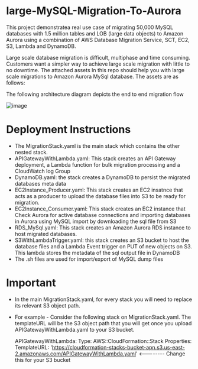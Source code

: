 # large-MySQL-Migration-To-Aurora

This project demonstratea real use case of migrating 50,000 MySQL databases with 1.5 million tables and LOB (large data objects) to Amazon Aurora using a combination of AWS Database Migration Service, SCT, EC2, S3, Lambda and DynamoDB. 

Large scale database migration is difficult, multiphase and time consuming. Customers want a simpler way to achieve large scale migration with little to no downtime. The attached assets In this repo should help you with large scale migrations to Amazon Aurora MySql database. The assets are as follows:

The following architecture diagram depicts the end to end migration flow

![image](https://user-images.githubusercontent.com/20010017/144901355-8c2cae45-23de-4971-9ecf-a588571df712.png)


# Deployment Instructions
- The MigrationStack.yaml is the main stack which contains the other nested stack.
- APIGatewayWithLambda.yaml: This stack creates an API Gateway deployment, a Lambda function for bulk migration processing and a CloudWatch log Group
- DynamoDB.yaml: the stack creates a DynamoDB to persist the migrated databases meta data
- EC2Instance_Producer.yaml: This stack creates an EC2 insatnce that acts as a producer to upload the database files into S3 to be ready for migration.
- EC2Instance_Consumer.yaml: This stack creates an EC2 instance that Check Aurora for active database connections and importing databases in Aurora using MySQL import by     downloading the sql file from S3 
- RDS_MySql.yaml: This stack creates an Amazon Aurora RDS instance to host migrated databases.
- S3WithLambdaTrigger.yaml: this stack creates an S3 bucket to host the database files and a Lambda Event trigger on PUT of new objects on S3. This lambda stores the metadata of the sql output file in DynamoDB
- The .sh files are used for import/export of MySQL dump files

# Important
- In the main MigrationStack.yaml, for every stack you will need to replace its relevant S3 object path. 
- For example - 
  Consider the following stack on MigrationStack.yaml. The templateURL will be the S3 object path that you will get once you upload APIGatewayWithLambda.yaml to your S3 bucket.

  APIGatewayWithLambda:
    Type: AWS::CloudFormation::Stack
    Properties:
      TemplateURL: 'https://cloudformation-stacks-bucket-apn.s3.us-east-2.amazonaws.com/APIGatewayWithLambda.yaml'   <-------- Change this for your S3 bucket

